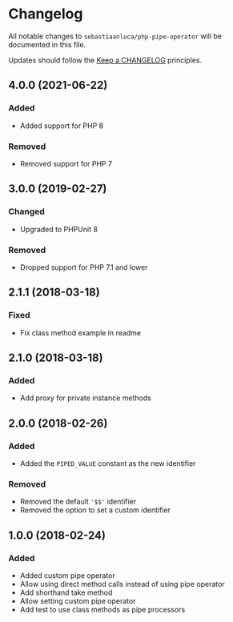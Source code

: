# Changelog

All notable changes to `sebastiaanluca/php-pipe-operator` will be documented in this file.

Updates should follow the [Keep a CHANGELOG](http://keepachangelog.com/) principles.

## 4.0.0 (2021-06-22)

### Added

- Added support for PHP 8

### Removed

- Removed support for PHP 7

## 3.0.0 (2019-02-27)

### Changed

- Upgraded to PHPUnit 8

### Removed

- Dropped support for PHP 7.1 and lower

## 2.1.1 (2018-03-18)

### Fixed

- Fix class method example in readme

## 2.1.0 (2018-03-18)

### Added

- Add proxy for private instance methods

## 2.0.0 (2018-02-26)

### Added

- Added the `PIPED_VALUE` constant as the new identifier

### Removed

- Removed the default `'$$'` identifier
- Removed the option to set a custom identifier

## 1.0.0 (2018-02-24)

### Added

- Added custom pipe operator
- Allow using direct method calls instead of using pipe operator
- Add shorthand take method
- Allow setting custom pipe operator
- Add test to use class methods as pipe processors
